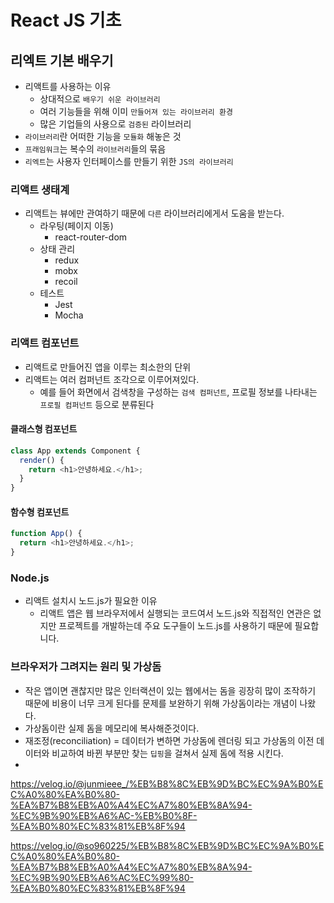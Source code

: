 # React JS 기초

## 리엑트 기본 배우기

- 리액트를 사용하는 이유
  - 상대적으로 `배우기 쉬운 라이브러리`
  - 여러 기능들을 위해 이미 `만들어져 있는 라이브러리 환경`
  - 많은 기업들의 사용으로 `검증된` 라이브러리
- `라이브러리`란 어떠한 기능을 `모듈화` 해놓은 것
- `프래임워크`는 복수의 `라이브러리`들의 묶음
- `리엑트`는 사용자 인터페이스를 만들기 위한 `JS의 라이브러리`

### 리액트 생태계

- 리액트는 뷰에만 관여하기 때문에 `다른` 라이브러리에게서 도움을 받는다.
  - 라우팅(페이지 이동)
    - react-router-dom
  - 상태 관리
    - redux
    - mobx
    - recoil
  - 테스트
    - Jest
    - Mocha

### 리액트 컴포넌트

- 리액트로 만들어진 앱을 이루는 최소한의 단위
- 리액트는 여러 컴퍼넌트 조각으로 이루어져있다.
  - 예를 들어 화면에서 검색창을 구성하는 `검색 컴퍼넌트`, 프로필 정보를 나타내는 `프로필 컴퍼넌트` 등으로 분류된다

#### 클래스형 컴포넌트

```js
class App extends Component {
  render() {
    return <h1>안녕하세요.</h1>;
  }
}
```

#### 함수형 컴포넌트

```js
function App() {
  return <h1>안녕하세요.</h1>;
}
```

### Node.js

- 리액트 설치시 노드.js가 필요한 이유
  - 리액트 앱은 웹 브라우저에서 실행되는 코드여서 노드.js와 직접적인 연관은 없지만 프로젝트를 개발하는데 주요 도구들이 노드.js를 사용하기 때문에 필요합니다.

### 브라우저가 그려지는 원리 및 가상돔

- 작은 앱이면 괜찮지만 많은 인터랙션이 있는 웹에서는 돔을 굉장히 많이 조작하기 때문에 비용이 너무 크게 된다를 문제를 보완하기 위해 가상돔이라는 개념이 나왔다.
- 가상돔이란 실제 돔을 메모리에 복사해준것이다.
- 재조정(reconciliation) = 데이터가 변하면 가상돔에 렌더링 되고 가상돔의 이전 데이터와 비교하여 바뀐 부분만 찾는 `딥핑`을 걸쳐서 실제 돔에 적용 시킨다.
- 

https://velog.io/@junmieee_/%EB%B8%8C%EB%9D%BC%EC%9A%B0%EC%A0%80%EA%B0%80-%EA%B7%B8%EB%A0%A4%EC%A7%80%EB%8A%94-%EC%9B%90%EB%A6%AC-%EB%B0%8F-%EA%B0%80%EC%83%81%EB%8F%94

https://velog.io/@so960225/%EB%B8%8C%EB%9D%BC%EC%9A%B0%EC%A0%80%EA%B0%80-%EA%B7%B8%EB%A0%A4%EC%A7%80%EB%8A%94-%EC%9B%90%EB%A6%AC%EC%99%80-%EA%B0%80%EC%83%81%EB%8F%94
